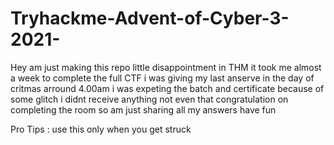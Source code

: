 # Tryhackme-Advent-of-Cyber-3-2021-
Hey am just making this repo little disappointment in THM it took me almost a week to complete the full CTF i was giving my last anserve in the day of critmas arround 4.00am i was expeting the batch and certificate because of some glitch i didnt receive anything not even that congratulation on completing the room so am just sharing all my answers have fun 

Pro Tips :
use this only when you get struck 
